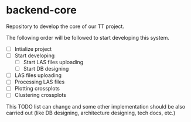 # backend-core
Repository to develop the core of our TT project.

The following order will be followed to start developing this system.

- [ ] Intialize project
- [ ] Start developing
    - [ ] Start LAS files uploading
    - [ ] Start DB designing
- [ ] LAS files uploading
- [ ] Processing LAS files
- [ ] Plotting crossplots
- [ ] Clustering crossplots

This TODO list can change and some other implementation should be also carried out (like DB designing, architecture designing, tech docs, etc.)
